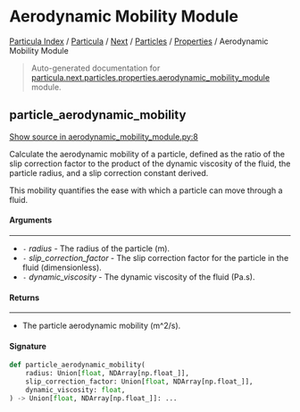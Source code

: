 # Aerodynamic Mobility Module

[Particula Index](../../../../README.md#particula-index) / [Particula](../../../index.md#particula) / [Next](../../index.md#next) / [Particles](../index.md#particles) / [Properties](./index.md#properties) / Aerodynamic Mobility Module

> Auto-generated documentation for [particula.next.particles.properties.aerodynamic_mobility_module](../../../../../../particula/next/particles/properties/aerodynamic_mobility_module.py) module.

## particle_aerodynamic_mobility

[Show source in aerodynamic_mobility_module.py:8](../../../../../../particula/next/particles/properties/aerodynamic_mobility_module.py#L8)

Calculate the aerodynamic mobility of a particle, defined as the ratio
of the slip correction factor to the product of the dynamic viscosity of
the fluid, the particle radius, and a slip correction constant derived.

This mobility quantifies the ease with which a particle can move through
a fluid.

#### Arguments

-----
- `-` *radius* - The radius of the particle (m).
- `-` *slip_correction_factor* - The slip correction factor for the particle
in the fluid (dimensionless).
- `-` *dynamic_viscosity* - The dynamic viscosity of the fluid (Pa.s).

#### Returns

--------
- The particle aerodynamic mobility (m^2/s).

#### Signature

```python
def particle_aerodynamic_mobility(
    radius: Union[float, NDArray[np.float_]],
    slip_correction_factor: Union[float, NDArray[np.float_]],
    dynamic_viscosity: float,
) -> Union[float, NDArray[np.float_]]: ...
```
